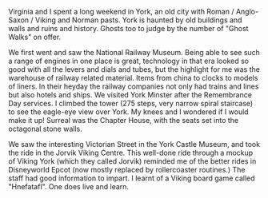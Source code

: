 Virginia and I spent a long weekend in York, an old city with Roman / Anglo-Saxon / Viking and Norman pasts. York is haunted by old buildings and walls and ruins and history. Ghosts too to judge by the number of "Ghost Walks" on offer.

We first went and saw the National Railway Museum. Being able to see such a range of engines in one place is great, technology in that era looked so good with all the levers and dials and tubes, but the highlight for me was the warehouse of railway related material. Items from china to clocks to models of liners. In their heyday the railway companies not only had trains and lines but also hotels and ships. We visited York Minster after the Remembrance Day services. I climbed the tower (275 steps, very narrow spiral staircase) to see the eagle-eye view over York. My knees and I wondered if I would make it up! Surreal was the Chapter House, with the seats set into the octagonal stone walls.

We saw the interesting Victorian Street in the York Castle Museum, and took the ride in the Jorvik Viking Centre. This well-done ride through a mockup of Viking York (which they called Jorvik) reminded me of the better rides in Disneyworld Epcot (now mostly replaced by rollercoaster routines.) The staff had good information to impart. I learnt of a Viking board game called "Hnefatafl". One does live and learn.
